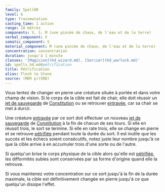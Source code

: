 ```yaml
---
family: SpellHD
level: 6
type: Transmutation
casting_time: 1 action
range: 18 mètres
components: V, S, M (une pincée de chaux, de l'eau et de la terre)
verbal_component: V
somatic_component: S
material_component: M (une pincée de chaux, de l'eau et de la terre)
concentration: concentration
duration: jusqu'à 1 minute
classes: '[Magicien](hd_wizard.md), [Sorcier](hd_warlock.md)'
id: spells_hd.md#pétrification
title: Pétrification
alias: Flesh to Stone
source: (MDR p)(SRD)
---
```


Vous tentez de changer en pierre une créature située à portée et dans votre champ de vision. Si le corps de la cible est fait de chair, elle doit réussir un [jet de sauvegarde](hd_abilities_jets_de_sauvegarde.md) de [Constitution](hd_abilities_constitution.md) ou se retrouver [entravée](hd_conditions_entrave.md), car sa chair se met à durcir.

Une créature [entravée](hd_conditions_entrave.md) par ce sort doit effectuer un nouveau [jet de sauvegarde](hd_abilities_jets_de_sauvegarde.md) de [Constitution](hd_abilities_constitution.md) à la fin de chacun de ses tours. Si elle en réussit trois, le sort se termine. Si elle en rate trois, elle se change en pierre et se retrouve [pétrifiée](hd_conditions_petrifie.md) pendant toute la durée du sort. Il est inutile que les succès et les échecs soient consécutifs, notez juste leur nombre jusqu'à ce que la cible arrive à en accumuler trois d'une sorte ou de l'autre.

Si quelqu'un brise le corps physique de la cible alors qu'elle est [pétrifiée](hd_conditions_petrifie.md), les difformités subies sont conservées par sa forme d'origine quand elle la retrouve.

Si vous maintenez votre concentration sur ce sort jusqu'à la fin de la durée maximale, la cible est définitivement changée en pierre jusqu'à ce que quelqu'un dissipe l'effet.

